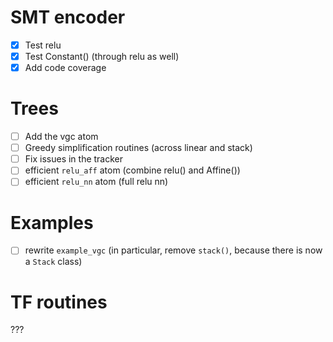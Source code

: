 # SMT encoder
- [x] Test relu
- [x] Test Constant() (through relu as well)
- [x] Add code coverage

# Trees
- [ ] Add the vgc atom
- [ ] Greedy simplification routines (across linear and stack)
- [ ] Fix issues in the tracker
- [ ] efficient `relu_aff` atom (combine relu() and Affine())
- [ ] efficient `relu_nn` atom (full relu nn)

# Examples
- [ ] rewrite `example_vgc` (in particular, remove `stack()`,
	  because there is now a `Stack` class)

# TF routines
???
